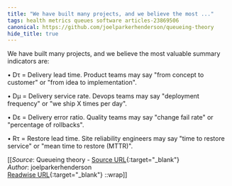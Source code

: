 ```yaml
---
title: "We have built many projects, and we believe the most ..."
tags: health metrics queues software articles-23869506
canonical: https://github.com/joelparkerhenderson/queueing-theory
hide_title: true
---
```


We have built many projects, and we believe the most valuable summary indicators are:

•   Dτ = Delivery lead time. Product teams may say "from concept to customer" or "from idea to implementation".
    
•   Dμ = Delivery service rate. Devops teams may say "deployment frequency" or "we ship X times per day".
    
•   Dε = Delivery error ratio. Quality teams may say "change fail rate" or "percentage of rollbacks".
    
•   Rτ = Restore lead time. Site reliability engineers may say "time to restore service" or "mean time to restore (MTTR)".


[[_Source_: Queueing theory - [Source URL](https://github.com/joelparkerhenderson/queueing-theory){:target="_blank"}<br>
_Author_: joelparkerhenderson<br>
[Readwise URL](https://readwise.io/open/466745390){:target="_blank"}
::wrap]]